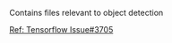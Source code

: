 Contains files relevant to object detection

[Ref: Tensorflow Issue#3705](https://github.com/tensorflow/models/issues/3705#issuecomment-375563179)
